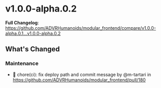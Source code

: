 # v1.0.0-alpha.0.2
**Full Changelog**: https://github.com/ADVRHumanoids/modular_frontend/compare/v1.0.0-alpha.0.1...v1.0.0-alpha.0.2
## What's Changed
### Maintenance
* 👷 chore(ci): fix deploy path and commit message by @m-tartari in https://github.com/ADVRHumanoids/modular_frontend/pull/180
